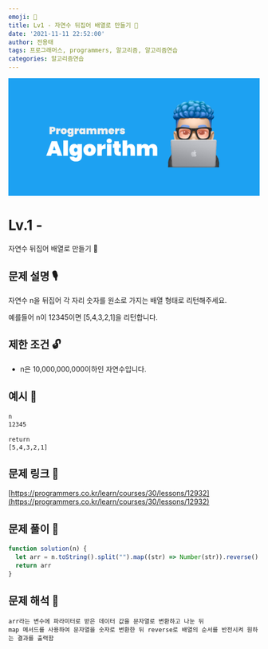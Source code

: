 ```yaml
---
emoji: 🥸
title: Lv1 - 자연수 뒤집어 배열로 만들기 🍳
date: '2021-11-11 22:52:00'
author: 전용태
tags: 프로그래머스, programmers, 알고리즘, 알고리즘연습
categories: 알고리즘연습
---
```


![img_a.png](img_a.png)

# Lv.1 - 
자연수 뒤집어 배열로 만들기 🍳

## **문제 설명 🎙**

자연수 n을 뒤집어 각 자리 숫자를 원소로 가지는 배열 형태로 리턴해주세요. 

예를들어 n이 12345이면 [5,4,3,2,1]을 리턴합니다.

## **제한 조건 🔓**

- n은 10,000,000,000이하인 자연수입니다.

## 예시 👀

```
n
12345
```

```
return
[5,4,3,2,1]
```

## 문제 링크 📎

[https://programmers.co.kr/learn/courses/30/lessons/12932](https://programmers.co.kr/learn/courses/30/lessons/12932)

## 문제 풀이 🤔

```jsx
function solution(n) {
  let arr = n.toString().split("").map((str) => Number(str)).reverse()
  return arr
}
```

## 문제 해석 🥸

```
arr라는 변수에 파라미터로 받은 데이터 값을 문자열로 변환하고 나눈 뒤
map 메서드를 사용하여 문자열을 숫자로 변환한 뒤 reverse로 배열의 순서를 반전시켜 원하는 결과를 출력함
```

<br />
<br />
